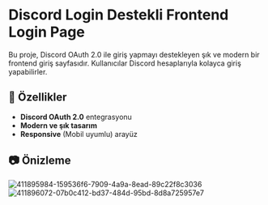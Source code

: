 # Discord Login Destekli Frontend Login Page  

Bu proje, Discord OAuth 2.0 ile giriş yapmayı destekleyen şık ve modern bir frontend giriş sayfasıdır. Kullanıcılar Discord hesaplarıyla kolayca giriş yapabilirler.  

## 🚀 Özellikler  
- **Discord OAuth 2.0** entegrasyonu  
- **Modern ve şık tasarım**  
- **Responsive** (Mobil uyumlu) arayüz

## 📷 Önizleme   
![411895984-159536f6-7909-4a9a-8ead-89c22f8c3036](https://github.com/user-attachments/assets/6f9ea2bd-e44a-47e0-bad8-f165dd47ba3b)
![411896072-07b0c412-bd37-484d-95bd-8d8a725957e7](https://github.com/user-attachments/assets/2e179991-aa65-412d-b99a-92e8f173de99)
